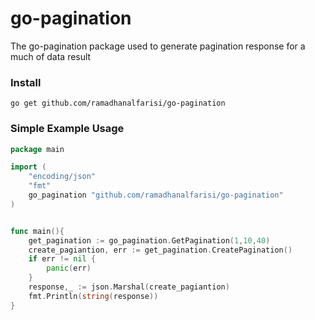 # go-pagination
The go-pagination package used to generate pagination response for a much of data result

### Install
`go get github.com/ramadhanalfarisi/go-pagination`

### Simple Example Usage
```go
package main

import (
	"encoding/json"
	"fmt"
	go_pagination "github.com/ramadhanalfarisi/go-pagination"
)


func main(){
	get_pagination := go_pagination.GetPagination(1,10,40)
	create_pagiantion, err := get_pagination.CreatePagination()
	if err != nil {
		panic(err)
	}
	response,_ := json.Marshal(create_pagiantion)
	fmt.Println(string(response))
}
```
